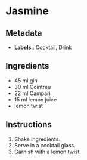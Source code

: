 # Jasmine

## Metadata

- **Labels**:: Cocktail, Drink

## Ingredients

- 45 ml gin
- 30 ml Cointreu
- 22 ml Campari
- 15 ml lemon juice
- lemon twist

## Instructions

1. Shake ingredients.
2. Serve in a cocktail glass.
3. Garnish with a lemon twist.

